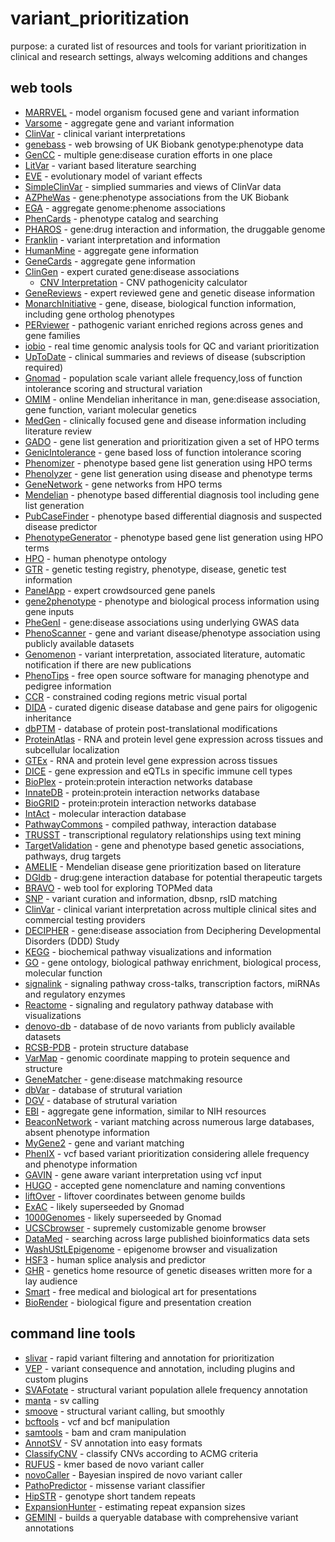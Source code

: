 # variant_prioritization
purpose: a curated list of resources and tools for variant prioritization in clinical and research settings, always welcoming additions and changes

## web tools

- [MARRVEL](http://marrvel.org/) - model organism focused gene and variant information
- [Varsome](https://varsome.com/) - aggregate gene and variant information 
- [ClinVar](https://www.ncbi.nlm.nih.gov/clinvar/) - clinical variant interpretations
- [genebass](https://genebass.org/) - web browsing of UK Biobank genotype:phenotype data
- [GenCC](https://thegencc.org) - multiple gene:disease curation efforts in one place
- [LitVar](https://www.ncbi.nlm.nih.gov/CBBresearch/Lu/Demo/LitVar/#!?query=) - variant based literature searching
- [EVE](https://evemodel.org/) - evolutionary model of variant effects
- [SimpleClinVar](http://simple-clinvar.broadinstitute.org/) - simplied summaries and views of ClinVar data
- [AZPheWas](https://azphewas.com/) - gene:phenotype associations from the UK Biobank
- [EGA](https://ega-archive.org/) - aggregate genome:phenome associations
- [PhenCards](https://phencards.org/) - phenotype catalog and searching
- [PHAROS](https://pharos.ncats.nih.gov/) - gene:drug interaction and information, the druggable genome
- [Franklin](https://franklin.genoox.com/) - variant interpretation and information
- [HumanMine](http://www.humanmine.org/) - aggregate gene information
- [GeneCards](http://www.genecards.org/) - aggregate gene information
- [ClinGen](https://www.clinicalgenome.org/) - expert curated gene:disease associations
  - [CNV Interpretation](http://cnvcalc.clinicalgenome.org/cnvcalc/) - CNV pathogenicity calculator
- [GeneReviews](https://www.ncbi.nlm.nih.gov/books/NBK1116/) - expert reviewed gene and genetic disease information
- [MonarchInitiative](https://monarchinitiative.org/) - gene, disease, biological function information, including gene ortholog phenotypes
- [PERviewer](http://per.broadinstitute.org/) - pathogenic variant enriched regions across genes and gene families
- [iobio](http://iobio.io/) - real time genomic analysis tools for QC and variant prioritization
- [UpToDate](https://www.uptodate.com/contents/search) - clinical summaries and reviews of disease (subscription required)
- [Gnomad](https://gnomad.broadinstitute.org/) - population scale variant allele frequency,loss of function intolerance scoring and structural variation
- [OMIM](http://omim.org/) - online Mendelian inheritance in man, gene:disease association, gene function, variant molecular genetics
- [MedGen](https://www.ncbi.nlm.nih.gov/medgen/) - clinically focused gene and disease information including literature review
- [GADO](https://genenetwork.nl/gado/) - gene list generation and prioritization given a set of HPO terms
- [GenicIntolerance](http://genic-intolerance.org/) - gene based loss of function intolerance scoring
- [Phenomizer](http://compbio.charite.de/phenomizer/) - phenotype based gene list generation using HPO terms
- [Phenolyzer](http://phenolyzer.wglab.org/) - gene list generation using disease and phenotype terms
- [GeneNetwork](https://www.genenetwork.nl/) - gene networks from HPO terms
- [Mendelian](https://app.mendelian.co/) - phenotype based differential diagnosis tool including gene list generation
- [PubCaseFinder](https://pubcasefinder.dbcls.jp/) - phenotype based differential diagnosis and suspected disease predictor
- [PhenotypeGenerator](https://www.kimg.eu/generator/) - phenotype based gene list generation using HPO terms
- [HPO](https://hpo.jax.org/) - human phenotype ontology
- [GTR](https://www.ncbi.nlm.nih.gov/gtr/) - genetic testing registry, phenotype, disease, genetic test information
- [PanelApp](https://panelapp.genomicsengland.co.uk/) - expert crowdsourced gene panels
- [gene2phenotype](https://www.ebi.ac.uk/gene2phenotype) - phenotype and biological process information using gene inputs
- [PheGenI](https://www.ncbi.nlm.nih.gov/gap/phegeni/) - gene:disease associations using underlying GWAS data
- [PhenoScanner](http://www.phenoscanner.medschl.cam.ac.uk/phenoscanner) - gene and variant disease/phenotype association using publicly available datasets
- [Genomenon](https://www.genomenon.com/) - variant interpretation, associated literature, automatic notification if there are new publications
- [PhenoTips](https://phenotips.org/) - free open source software for managing phenotype and pedigree information 
- [CCR](https://s3.us-east-2.amazonaws.com/ccrs/ccr.html) - constrained coding regions metric visual portal
- [DIDA](http://dida.ibsquare.be/) - curated digenic disease database and gene pairs for oligogenic inheritance 
- [dbPTM](https://awi.cuhk.edu.cn/dbPTM/) - database of protein post-translational modifications
- [ProteinAtlas](http://www.proteinatlas.org/) - RNA and protein level gene expression across tissues and subcellular localization
- [GTEx](https://gtexportal.org/) - RNA and protein level gene expression across tissues
- [DICE](https://dice-database.org/) - gene expression and eQTLs in specific immune cell types
- [BioPlex](http://bioplex.hms.harvard.edu/) - protein:protein interaction networks database
- [InnateDB](http://www.innatedb.ca/) - protein:protein interaction networks database
- [BioGRID](https://thebiogrid.org/) - protein:protein interaction networks database
- [IntAct](https://www.ebi.ac.uk/intact/) - molecular interaction database
- [PathwayCommons](https://www.pathwaycommons.org/) - compiled pathway, interaction database
- [TRUSST](https://www.grnpedia.org/trrust/) - transcriptional regulatory relationships using text mining
- [TargetValidation](https://www.targetvalidation.org/) - gene and phenotype based genetic associations, pathways, drug targets
- [AMELIE](https://amelie.stanford.edu/) - Mendelian disease gene prioritization based on literature
- [DGIdb](http://www.dgidb.org/) - drug:gene interaction database for potential therapeutic targets
- [BRAVO](https://bravo.sph.umich.edu/) - web tool for exploring TOPMed data
- [SNP](https://www.ncbi.nlm.nih.gov/snp/) - variant curation and information, dbsnp, rsID matching
- [ClinVar](https://www.ncbi.nlm.nih.gov/clinvar/) - clinical variant interpretation across multiple clinical sites and commercial testing providers
- [DECIPHER](https://decipher.sanger.ac.uk/) - gene:disease association from Deciphering Developmental Disorders (DDD) Study
- [KEGG](http://www.genome.jp/kegg/pathway.html) - biochemical pathway visualizations and information
- [GO](http://geneontology.org/) - gene ontology, biological pathway enrichment, biological process, molecular function
- [signalink](http://signalink.org/) - signaling pathway cross-talks, transcription factors, miRNAs and regulatory enzymes
- [Reactome](https://reactome.org/) - signaling and regulatory pathway database with visualizations
- [denovo-db](http://denovo-db.gs.washington.edu/denovo-db/) - database of de novo variants from publicly available datasets
- [RCSB-PDB](https://www.rcsb.org/) - protein structure database
- [VarMap](https://www.ebi.ac.uk/thornton-srv/databases/cgi-bin/DisaStr/GetPage.pl?varmap=TRUE) - genomic coordinate mapping to protein sequence and structure
- [GeneMatcher](https://genematcher.org/) - gene:disease matchmaking resource
- [dbVar](https://www.ncbi.nlm.nih.gov/dbvar) - database of strutural variation
- [DGV](http://dgv.tcag.ca/dgv/app/home) - database of strutural variation
- [EBI](http://www.ebi.ac.uk/) - aggregate gene information, similar to NIH resources
- [BeaconNetwork](https://beacon-network.org/) - variant matching across numerous large databases, absent phenotype information
- [MyGene2](https://mygene2.org/MyGene2/) - gene and variant matching
- [PhenIX](http://compbio.charite.de/PhenIX/) - vcf based variant prioritization considering allele frequency and phenotype information
- [GAVIN](https://molgenis20.gcc.rug.nl/menu/main/home) - gene aware variant interpretation using vcf input
- [HUGO](https://genenames.org/) - accepted gene nomenclature and naming conventions
- [liftOver](https://genome.ucsc.edu/cgi-bin/hgLiftOver) - liftover coordinates between genome builds
- [ExAC](http://exac.broadinstitute.org/) - likely superseeded by Gnomad
- [1000Genomes](http://www.internationalgenome.org/data/) - likely superseeded by Gnomad
- [UCSCbrowser](https://genome.ucsc.edu/cgi-bin/hgTracks?hgsid=724544049_pngh3ffiA9LYDPiWojHaNAcDu3CA) - supremely customizable genome browser
- [DataMed](https://datamed.org/) - searching across large published bioinformatics data sets
- [WashUStLEpigenome](http://epigenomegateway.wustl.edu/browser/) - epigenome browser and visualization
- [HSF3](http://www.umd.be/HSF3/index.html) - human splice analysis and predictor
- [GHR](https://ghr.nlm.nih.gov/) - genetics home resource of genetic diseases written more for a lay audience
- [Smart](https://smart.servier.com/) - free medical and biological art for presentations 
- [BioRender](https://biorender.com/) - biological figure and presentation creation

## command line tools

- [slivar](https://github.com/brentp/slivar) - rapid variant filtering and annotation for prioritization
- [VEP](https://uswest.ensembl.org/info/docs/tools/vep/script/index.html) - variant consequence and annotation, including plugins and custom plugins
- [SVAFotate](https://github.com/fakedrtom/SVAFotate) - structural variant population allele frequency annotation
- [manta](https://github.com/Illumina/manta) - sv calling
- [smoove](https://github.com/brentp/smoove) - structural variant calling, but smoothly
- [bcftools](https://github.com/samtools/bcftools) - vcf and bcf manipulation
- [samtools](https://github.com/samtools) - bam and cram manipulation
- [AnnotSV](https://lbgi.fr/AnnotSV/) - SV annotation into easy formats
- [ClassifyCNV](https://github.com/Genotek/ClassifyCNV) - classify CNVs according to ACMG criteria
- [RUFUS](https://github.com/jandrewrfarrell/RUFUS) - kmer based de novo variant caller
- [novoCaller](https://github.com/bgm-cwg/novoCaller) - Bayesian inspired de novo variant caller
- [PathoPredictor](https://github.com/samesense/pathopredictor) - missense variant classifier
- [HipSTR](https://github.com/tfwillems/HipSTR) - genotype short tandem repeats
- [ExpansionHunter](https://github.com/Illumina/ExpansionHunter) - estimating repeat expansion sizes
- [GEMINI](https://github.com/arq5x/gemini) - builds a queryable database with comprehensive variant annotations
